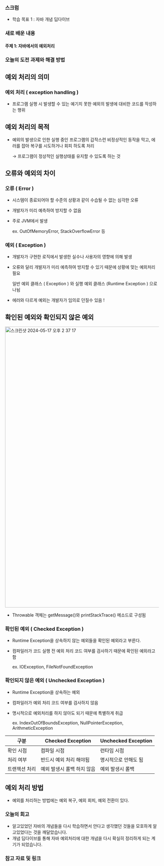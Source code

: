 
### 스크럼
- 학습 목표 1 : 자바 개념 딥다이브

### 새로 배운 내용
#### 주제 1: 자바에서의 예외처리



### 오늘의 도전 과제와 해결 방법

## 예외 처리의 의미

### 예외 처리 ( exception handling )

- 프로그램 실행 시 발생할 수 있는 예기치 못한 예외의 발생에 대비한 코드를 작성하는 행위

## 예외 처리의 목적

- 예외의 발생으로 인한 실행 중인 프로그램의 갑작스런 비정상적인 동작을 막고, 에러를 잡아 복구를 시도하거나 회피 하도록 처리
    
    →  프로그램이 정상적인 실행상태를 유지할 수 있도록 하는 것
    

## 오류와 예외의 차이

### 오류 ( Error )

- 시스템이 종료되어야 할 수준의 상황과 같이 수습될 수 없는 심각한 오류
- 개발자가 미리 예측하여 방지할 수 없음
- 주로 JVM에서 발생
    
    ex. OutOfMemoryError, StackOverflowError 등
    

### 예외 ( Exception )

- 개발자가 구현한 로직에서 발생한 실수나 사용자의 영향에 의해 발생
- 오류와 달리 개발자가 미리 예측하여 방지할 수 있기 때문에 상황에 맞는 예외처리 필요
    
    일반 예외 클래스 ( Exception ) 와 실행 예외 클래스 (Runtime Exception ) 으로 나뉨
    

- 에러와 다르게 예외는 개발자가 임의로 던질수 있음 !

## 확인된 예외와 확인되지 않은 예외

<img width="917" alt="스크린샷 2024-05-17 오후 2 37 17" src="https://github.com/HeungY/Today-I-Learned/assets/112844305/36c1526a-442b-4147-9638-151fcf8a1135">

- Throwable 객체는 getMessage()와 printStackTrace() 메소드로 구성됨

### 확인된 예외 ( Checked Exception )

- Runtime Exception을 상속하지 않는 예외들을 확인된 예외라고 부른다.
- 컴파일러가 코드 실행 전 예외 처리 코드 여부를 검사하기 때문에 확인된 예외라고 함

    ex. IOException, FileNotFoundException
    

### 확인되지 않은 예외 ( Unchecked Exception )

- Runtime Exception을 상속하는 예외
- 컴파일러가 예외 처리 코드 여부를 검사하지 않음
- 명시적으로 예외처리를 하지 않아도 되기 때문에 특별하게 취급
    
    ex. IndexOutOfBoundsException, NullPointerException, ArithmeticException
    

| 구분 | Checked Exception | Unchecked Exception |
| --- | --- | --- |
| 확인 시점 | 컴파일 시점 | 런타임 시점 |
| 처리 여부 | 반드시 예외 처리 해야됨 | 명시적으로 안해도 됨 |
| 트랜잭션 처리 | 예외 발생시 롤백 하지 않음 | 예외 발생시 롤백 |

## 예외 처리 방법

- 예외를 처리하는 방법에는 예외 복구, 예외 회피, 예외 전환이 있다.

### 오늘의 회고
- 알고있었던 자바의 개념들을 다시 학습하면서 안다고 생각했던 것들을 모호하게 알고있었다는 것을 깨달았습니다.
- 개념 딥다이브를 통해 자바 예외처리에 대한 개념을 다시 확실히 정리하게 되는 계기가 되었습니다.

### 참고 자료 및 링크
